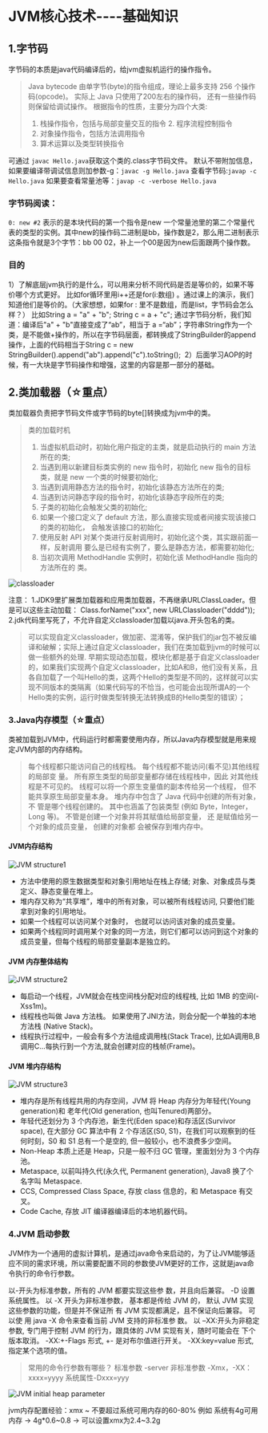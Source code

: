 # JVM核心技术----基础知识

## 1.字节码
字节码的本质是java代码编译后的，给jvm虚拟机运行的操作指令。
> Java bytecode 由单字节(byte)的指令组成，理论上最多支持 256 个操作码(opcode)。 实际上 Java 只使用了200左右的操作码， 还有一些操作码则保留给调试操作。
> 根据指令的性质，主要分为四个大类:
> 1. 栈操作指令，包括与局部变量交互的指令 2. 程序流程控制指令
> 3. 对象操作指令，包括方法调用指令
> 4. 算术运算以及类型转换指令

可通过 `javac Hello.java`获取这个类的.class字节码文件。
默认不带附加信息，如果要编译带调试信息则加参数-g：`javac -g Hello.java` 
查看字节码:`javap -c Hello.java`
如果要查看常量池等：`javap -c -verbose Hello.java`
### 字节码阅读：
`0: new #2`
表示的是本块代码的第一个指令是new 一个常量池里的第二个常量代表的类型的实例。其中new的操作码二进制是bb，操作数是2，那么用二进制表示这条指令就是3个字节：bb 00 02，补上一个00是因为new后面跟两个操作数。
### 目的
1）了解底层jvm执行的是什么，可以用来分析不同代码是否是等价的，如果不等价哪个方式更好。
比如for循环里用i++还是for(i:数组) 。通过课上的演示，我们知道他们是等价的。（大家想想，如果for : 里不是数组，而是list，字节码会怎么样？）
比如String a = "a" + "b"; String c = a + "c"; 通过字节码分析，我们知道：编译后"a" + "b"直接变成了“ab”，相当于 a =“ab”；字符串String作为一个类，是不能做+操作的，所以在字节码层面，都转换成了StringBuilder的append操作，上面的代码相当于String c = new StringBuilder().append("ab").append("c").toString(); 
2）后面学习AOP的时候，有一大块是字节码操作和增强，这里的内容是那一部分的基础。

## 2.类加载器（☆重点）
类加载器负责把字节码文件或字节码的byte[]转换成为jvm中的类。
> 类的加载时机
> 1. 当虚拟机启动时，初始化用户指定的主类，就是启动执行的 main 方法所在的类;
> 2. 当遇到用以新建目标类实例的 new 指令时，初始化 new 指令的目标类，就是 new 一个类的时候要初始化;
> 3. 当遇到调用静态方法的指令时，初始化该静态方法所在的类;
> 4. 当遇到访问静态字段的指令时，初始化该静态字段所在的类;
> 5. 子类的初始化会触发父类的初始化;
> 6. 如果一个接口定义了 default 方法，那么直接实现或者间接实现该接口的类的初始化， 会触发该接口的初始化;
> 7. 使用反射 API 对某个类进行反射调用时，初始化这个类，其实跟前面一样，反射调用 要么是已经有实例了，要么是静态方法，都需要初始化;
> 8. 当初次调用 MethodHandle 实例时，初始化该 MethodHandle 指向的方法所在的 类。

![classloader](https://i.loli.net/2021/01/10/GVhP76ZQNKxWDbn.png)

注意：
1.JDK9里扩展类加载器和应用类加载器，不再继承URLClassLoader。但是可以这些主动加载： Class.forName("xxx", new URLClassloader("dddd"));
2.jdk代码里写死了，不允许自定义classloader加载以java.开头包名的类。

> 可以实现自定义classloader，做加密、混淆等，保护我们的jar包不被反编译和破解；实际上通过自定义classloader，我们在类加载到jvm的时候可以做一些额外的处理.
> 早期实现动态加载，模块化都是基于自定义classloader的，如果我们实现两个自定义classloader，比如A和B，他们没有关系，且各自加载了一个叫Hello的类，这两个Hello的类型是不同的，这样就可以实现不同版本的类隔离（如果代码写的不恰当，也可能会出现所谓A的一个Hello类的实例，运行时做类型转换无法转换成B的Hello类型的错误）；

### 3.Java内存模型（☆重点）
类被加载到JVM中，代码运行时都需要使用内存，所以Java内存模型就是用来规定JVM内部的内存结构。

> 每个线程都只能访问自己的线程栈。
> 每个线程都不能访问(看不见)其他线程的局部变 量。
> 所有原生类型的局部变量都存储在线程栈中，因此 对其他线程是不可见的。
> 线程可以将一个原生变量值的副本传给另一个线程， 但不能共享原生局部变量本身。
> 堆内存中包含了 Java 代码中创建的所有对象，不 管是哪个线程创建的。 其中也涵盖了包装类型 (例如 Byte，Integer，Long 等)。
> 不管是创建一个对象并将其赋值给局部变量， 还 是赋值给另一个对象的成员变量， 创建的对象都 会被保存到堆内存中。

#### JVM内存结构
![JVM structure1](https://i.loli.net/2021/01/10/OZESNoLzMqT6vkP.png)
* 方法中使用的原生数据类型和对象引用地址在栈上存储; 对象、对象成员与类定义、静态变量在堆上。
* 堆内存又称为“共享堆”，堆中的所有对象，可以被所有线程访问, 只要他们能拿到对象的引用地址。
* 如果一个线程可以访问某个对象时， 也就可以访问该对象的成员变量。
* 如果两个线程同时调用某个对象的同一方法，则它们都可以访问到这个对象的成员变量，但每个线程的局部变量副本是独立的。

#### JVM 内存整体结构
![JVM structure2](https://i.loli.net/2021/01/10/yvF1aj5MOnpGrwh.png)

* 每启动一个线程，JVM就会在栈空间栈分配对应的线程栈, 比如 1MB 的空间(-Xss1m)。
* 线程栈也叫做 Java 方法栈。 如果使用了JNI方法，则会分配一个单独的本地方法栈 (Native Stack)。
* 线程执行过程中，一般会有多个方法组成调用栈(Stack Trace), 比如A调用B,B调用C...每执行到一个方法,就会创建对应的栈帧(Frame)。

#### JVM 堆内存结构
![JVM structure3](https://i.loli.net/2021/01/10/dEwzrZ4lx1h7GFP.png)
* 堆内存是所有线程共用的内存空间，JVM 将 Heap 内存分为年轻代(Young generation)和 老年代(Old generation, 也叫Tenured)两部分。
* 年轻代还划分为 3 个内存池，新生代(Eden space)和存活区(Survivor space), 在大部分 GC 算法中有 2 个存活区(S0, S1)，在我们可以观察到的任何时刻，S0 和 S1 总有一个是空的, 但一般较小，也不浪费多少空间。
* Non-Heap 本质上还是 Heap，只是一般不归 GC 管理，里面划分为 3 个内存池。
* Metaspace, 以前叫持久代(永久代, Permanent generation), Java8 换了个名字叫 Metaspace.
* CCS, Compressed Class Space, 存放 class 信息的，和 Metaspace 有交叉。
* Code Cache, 存放 JIT 编译器编译后的本地机器代码。

### 4.JVM 启动参数
JVM作为一个通用的虚拟计算机，是通过java命令来启动的，为了让JVM能够适应不同的需求环境，所以需要配置不同的参数使JVM更好的工作，这就是java命令执行的命令行参数。

以-开头为标准参数，所有的 JVM 都要实现这些参 数，并且向后兼容。
-D 设置系统属性。
以 -X 开头为非标准参数， 基本都是传给 JVM 的， 默认 JVM 实现这些参数的功能，但是并不保证所 有 JVM 实现都满足，且不保证向后兼容。 可以使 用 java -X 命令来查看当前 JVM 支持的非标准参 数。
以 –XX:开头为非稳定参数, 专门用于控制 JVM 的行为，跟具体的 JVM 实现有关，随时可能会在 下个版本取消。
-XX:+-Flags 形式, +- 是对布尔值进行开关。 -XX:key=value 形式, 指定某个选项的值。

> 常用的命令行参数有哪些？
> 标准参数 -server
> 非标准参数 -Xmx，-XX：xxxx=yyyy
> 系统属性-Dxxx=yyy

![JVM initial  heap parameter](https://i.loli.net/2021/01/10/qaMnH9dk1XUxvwP.png)

jvm内存配置经验：xmx ~ 不要超过系统可用内存的60-80%
例如 系统有4g可用内存 -> 4g*0.6~0.8 -> 可以设置xmx为2.4~3.2g



